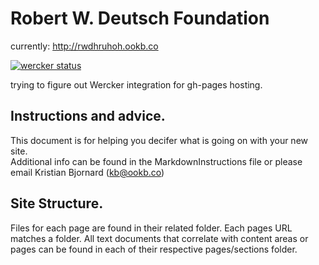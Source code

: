 Robert W. Deutsch Foundation
====================================

currently: http://rwdhruhoh.ookb.co

[![wercker status](https://app.wercker.com/status/2288d8de0d65a43184eec96b30d84b18/m "wercker status")](https://app.wercker.com/project/bykey/2288d8de0d65a43184eec96b30d84b18)

trying to figure out Wercker integration for gh-pages hosting.

## Instructions and advice.

This document is for helping you decifer what is going on with your new site.  
Additional info can be found in the MarkdownInstructions file or please email Kristian Bjornard (kb@ookb.co)

## Site Structure.

Files for each page are found in their related folder. Each pages URL matches a folder. All text documents that correlate with content areas or pages can be found in each of their respective pages/sections folder.

